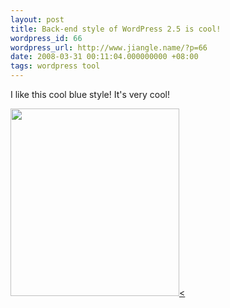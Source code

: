 ```yaml
---
layout: post
title: Back-end style of WordPress 2.5 is cool!
wordpress_id: 66
wordpress_url: http://www.jiangle.name/?p=66
date: 2008-03-31 00:11:04.000000000 +08:00
tags: wordpress tool
---
```

I like this cool blue style! It's very cool!

<a href="http://i.jiangle.name/wp-content/uploads/2008/03/2008-03-30_2356.png"><img class="alignnone size-medium wp-image-67" title="WordPress 2.5 backend" src="http://i.jiangle.name/wp-content/uploads/2008/03/2008-03-30_2356-270x300.png" alt="" width="270" height="300" /><